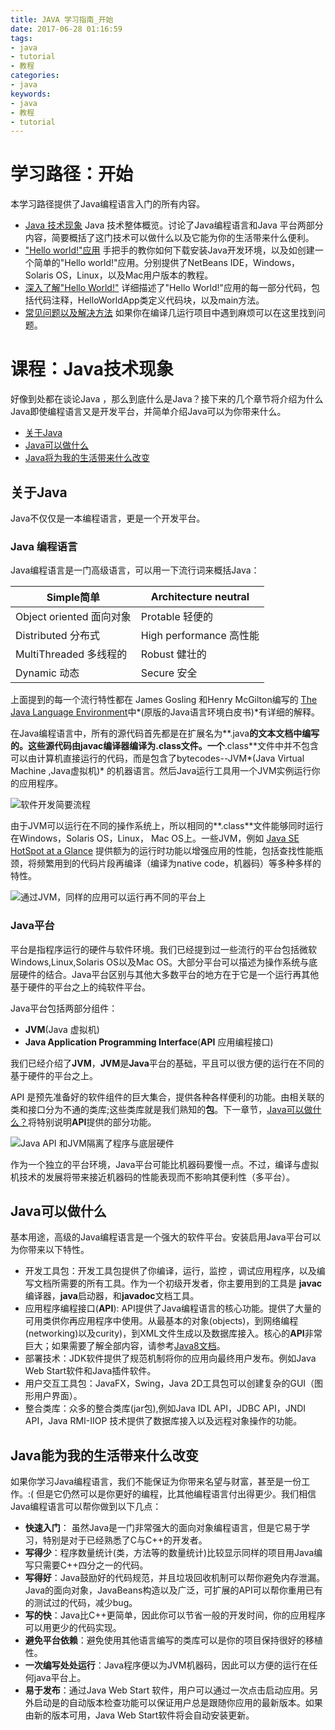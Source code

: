```yaml
---
title: JAVA 学习指南_开始
date: 2017-06-28 01:16:59
tags: 
- java
- tutorial
- 教程
categories:
- java	
keywords:
- java
- 教程
- tutorial
---
```


# 学习路径：开始

本学习路径提供了Java编程语言入门的所有内容。

* [Java 技术现象](#) Java 技术整体概览。讨论了Java编程语言和Java 平台两部分内容，简要概括了这门技术可以做什么以及它能为你的生活带来什么便利。
* ["Hello world!"应用]() 手把手的教你如何下载安装Java开发环境，以及如创建一个简单的"Hello world!"应用。分别提供了NetBeans IDE，Windows，Solaris OS，Linux，以及Mac用户版本的教程。
* [深入了解"Hello World!"]()  详细描述了"Hello World!"应用的每一部分代码，包括代码注释，HelloWorldApp类定义代码块，以及main方法。
* [常见问题以及解决方法]() 如果你在编译几运行项目中遇到麻烦可以在这里找到问题。
<!--more-->
# 课程：Java技术现象

好像到处都在谈论Java ，那么到底什么是Java？接下来的几个章节将介绍为什么Java即使编程语言又是开发平台，并简单介绍Java可以为你带来什么。

* [关于Java]()
* [Java可以做什么]()
* [Java将为我的生活带来什么改变]()

<!--more-->

## 关于Java

Java不仅仅是一本编程语言，更是一个开发平台。

### Java 编程语言

Java编程语言是一门高级语言，可以用一下流行词来概括Java：

| Simple简单             | Architecture neutral |
| -------------------- | -------------------- |
| Object oriented 面向对象 | Protable 轻便的         |
| Distributed 分布式      | High performance 高性能 |
| MultiThreaded 多线程的   | Robust 健壮的           |
| Dynamic 动态           | Secure 安全            |

上面提到的每一个流行特性都在 James Gosling 和Henry McGilton编写的 [The Java Language Environment](http://www.oracle.com/technetwork/java/langenv-140151.html)中*(原版的Java语言环境白皮书)*有详细的解释。

在Java编程语言中，所有的源代码首先都是在扩展名为**.java**的文本文档中编写的。这些源代码由javac编译器编译为.class文件。一个**.class**文件中并不包含可以由计算机直接运行的代码，而是包含了bytecodes--JVM*(Java Virtual Machine ,Java虚拟机)* 的机器语言。然后Java运行工具用一个JVM实例运行你的应用程序。

![软件开发简要流程](http://docs.oracle.com/javase/tutorial/figures/getStarted/getStarted-compiler.gif)

由于JVM可以运行在不同的操作系统上，所以相同的**.class**文件能够同时运行在Windows，Solaris OS，Linux， Mac OS上。一些JVM，例如 [Java SE HotSpot at a Glance](http://www.oracle.com/technetwork/java/javase/tech/index-jsp-136373.html) 提供额为的运行时功能以增强应用的性能，包括查找性能瓶颈，将频繁用到的代码片段再编译（编译为native code，机器码）等多种多样的特性。

![通过JVM，同样的应用可以运行再不同的平台上](http://docs.oracle.com/javase/tutorial/figures/getStarted/helloWorld.gif)

### Java平台

平台是指程序运行的硬件与软件环境。我们已经提到过一些流行的平台包括微软Windows,Linux,Solaris OS以及Mac OS。大部分平台可以描述为操作系统与底层硬件的结合。Java平台区别与其他大多数平台的地方在于它是一个运行再其他基于硬件的平台之上的纯软件平台。

Java平台包括两部分组件：

* **JVM**(Java 虚拟机)
* **Java Application Programming Interface**(**API** 应用编程接口)

我们已经介绍了**JVM**，**JVM**是**Java**平台的基础，平且可以很方便的运行在不同的基于硬件的平台之上。

API 是预先准备好的软件组件的巨大集合，提供各种各样便利的功能。由相关联的类和接口分为不通的类库;这些类库就是我们熟知的**包**。下一章节，[Java可以做什么？]()将特别说明**API**提供的部分功能。

![Java API 和JVM隔离了程序与底层硬件](http://docs.oracle.com/javase/tutorial/figures/getStarted/getStarted-jvm.gif)

作为一个独立的平台环境，Java平台可能比机器码要慢一点。不过，编译与虚拟机技术的发展将带来接近机器码的性能表现而不影响其便利性（多平台）。



## Java可以做什么

基本用途，高级的Java编程语言是一个强大的软件平台。安装启用Java平台可以为你带来以下特性。

* 开发工具包：开发工具包提供了你编译，运行，监控 ，调试应用程序，以及编写文档所需要的所有工具。作为一个初级开发者，你主要用到的工具是 **javac**编译器，**java**启动器，和**javadoc**文档工具。
* 应用程序编程接口(**API**): API提供了Java编程语言的核心功能。提供了大量的可用类供你再应用程序中使用。从最基本的对象(objects)，到网络编程(networking)以及curity)，到XML文件生成以及数据库接入。核心的**API**非常巨大；如果需要了解全部内容，请参考[Java8文档](https://docs.oracle.com/javase/8/docs/index.html)。
* 部署技术：JDK软件提供了规范机制将你的应用向最终用户发布。例如Java Web Start软件和Java插件软件。
* 用户交互工具包：JavaFX，Swing，Java 2D工具包可以创建复杂的GUI（图形用户界面）。
* 整合类库：众多的整合类库(jar包),例如Java IDL API，JDBC API，JNDI API，Java RMI-IIOP 技术提供了数据库接入以及远程对象操作的功能。

## Java能为我的生活带来什么改变

如果你学习Java编程语言，我们不能保证为你带来名望与财富，甚至是一份工作。:( 但是它仍然可以是你更好的编程，比其他编程语言付出得更少。我们相信Java编程语言可以帮你做到以下几点：

* **快速入门**： 虽然Java是一门非常强大的面向对象编程语言，但是它易于学习，特别是对于已经熟悉了C与C++的开发者。
* **写得少**：程序数量统计(类，方法等的数量统计)比较显示同样的项目用Java编写只需要C++四分之一的代码。
* **写得好**：Java鼓励好的代码规范，并且垃圾回收机制可以帮你避免内存泄漏。Java的面向对象，JavaBeans构造以及广泛，可扩展的API可以帮你重用已有的测试过的代码，减少bug。
* **写的快**：Java比C++更简单，因此你可以节省一般的开发时间，你的应用程序可以用更少的代码实现。
* **避免平台依赖**：避免使用其他语言编写的类库可以是你的项目保持很好的移植性。
* **一次编写处处运行**：Java程序便以为JVM机器码，因此可以方便的运行在任何java平台上。
* **易于发布**：通过Java Web Start 软件，用户可以通过一次点击启动应用。另外启动是的自动版本检查功能可以保证用户总是跟随你应用的最新版本。如果由新的版本可用，Java Web Start软件将会自动安装更新。
